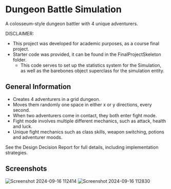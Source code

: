 # Dungeon Battle Simulation

A colosseum-style dungeon battler with 4 unique adventurers.

DISCLAIMER: 
- This project was developed for academic purposes, as a course final project.
- Starter code was provided, it can be found in the FinalProjectSkeleton folder.
    - This code serves to set up the statistics system for the Simulation, as well as the barebones object superclass for the simulation entity.


## General Information
- Creates 4 adventurers in a grid dungeon.
- Moves them randomly one space in either x or y directions, every second.
- When two adventurers come in contact, they both enter fight mode.
- Fight mode involves multiple different mechanics, such as attack, health and luck.
- Unique fight mechanics such as class skills, weapon switching, potions and adventurer moods.

See the Design Decision Report for full details, including implementation strategies.


## Screenshots
 ![Screenshot 2024-09-16 112414](https://github.com/user-attachments/assets/f27726f3-4181-4467-be61-7d751952a716) ![Screenshot 2024-09-16 112830](https://github.com/user-attachments/assets/68c575fc-d4c4-4dce-9f90-5807497b7545)

